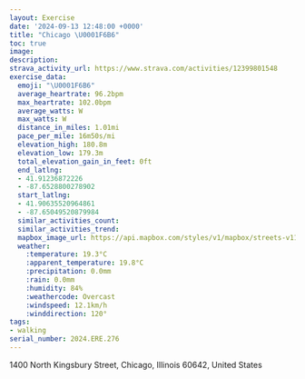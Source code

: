 ```yaml
---
layout: Exercise
date: '2024-09-13 12:48:00 +0000'
title: "Chicago \U0001F6B6"
toc: true
image:
description:
strava_activity_url: https://www.strava.com/activities/12399801548
exercise_data:
  emoji: "\U0001F6B6"
  average_heartrate: 96.2bpm
  max_heartrate: 102.0bpm
  average_watts: W
  max_watts: W
  distance_in_miles: 1.01mi
  pace_per_mile: 16m50s/mi
  elevation_high: 180.8m
  elevation_low: 179.3m
  total_elevation_gain_in_feet: 0ft
  end_latlng:
  - 41.91236872226
  - -87.6528800278902
  start_latlng:
  - 41.90635520964861
  - -87.65049520879984
  similar_activities_count:
  similar_activities_trend:
  mapbox_image_url: https://api.mapbox.com/styles/v1/mapbox/streets-v11/static/path-5+787af2-1.0(_fx~Flp~uOgAdAe%40%5CYJe%40DSFmAt%40W%3FABMFg%40GaC%3FSC%5DD),pin-s-s+e5b22e(-87.65207,41.90832),pin-s-f+89ae00(-87.65299999999999,41.91098000000002)/auto/800x800?access_token=pk.eyJ1Ijoiam9zaGJlY2ttYW4iLCJhIjoiY205eWR2aDd1MWZ6djJrbXc4a3M0bWZleiJ9.XiG9OWkNcZk2QzjJbxLB4A
  weather:
    :temperature: 19.3°C
    :apparent_temperature: 19.8°C
    :precipitation: 0.0mm
    :rain: 0.0mm
    :humidity: 84%
    :weathercode: Overcast
    :windspeed: 12.1km/h
    :winddirection: 120°
tags:
- walking
serial_number: 2024.ERE.276
---
```

1400 North Kingsbury Street, Chicago, Illinois 60642, United States
